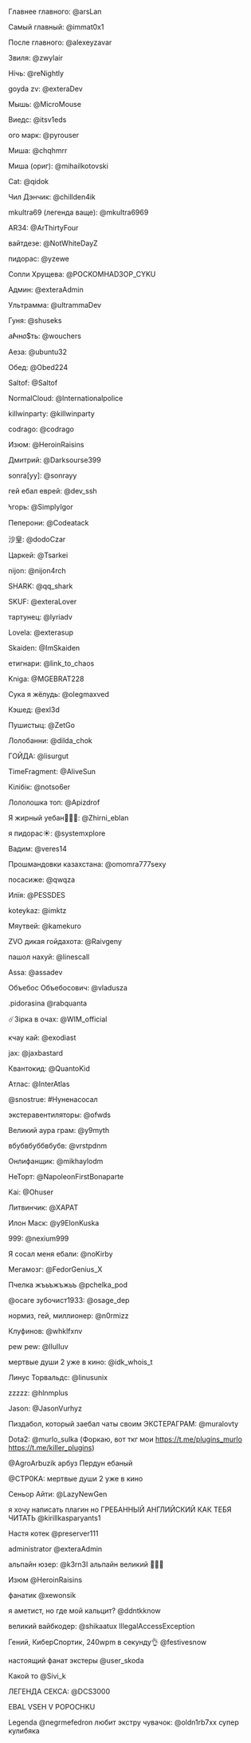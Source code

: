 Главнее главного: @arsLan

Самый главный: @immat0x1

После главного: @alexeyzavar

Звиля: @zwylair

Нiчь: @reNightly

goyda zv: @exteraDev

Мышь: @MicroMouse

Виедс: @itsv1eds

ого марк: @pyrouser

Миша: @chqhmrr

Миша (ориг): @mihailkotovski

Cat: @qidok

Чил Дэнчик: @chillden4ik

mkultra69 (легенда ваще): @mkultra6969

AR34: @ArThirtyFour

вайтдезе: @NotWhiteDayZ

пидорас: @yzewe

Сопли Хрущева: @POCKOMHAD3OP_CYKU

Админ: @exteraAdmin

Ультрамма: @ultrammaDev

Гуня: @shuseks

𝘢𝒍чн𝑜$ть: @wouchers

Аеза: @ubuntu32

Обед: @Obed224

Saltof: @Saltof

NormalCloud: @lnternationalpolice

killwinparty: @killwinparty

codrago: @codrago

Изюм: @HeroinRaisins

Дмитрий: @Darksourse399

sonra[yy]: @sonrayy

гей ебал еврей: @dev_ssh

Ϟгорь: @SimplyIgor

Пеперони: @Codeatack

沙皇: @dodoCzar

Царкей: @Tsarkei

nijon: @nijon4rch

SHARK: @qq_shark

SKUF: @exteraLover

тартунец: @lyriadv

Lovela: @exterasup

Skaiden: @ImSkaiden

етигнари: @link_to_chaos

Kniga: @MGEBRAT228

Сука я жёлудь: @olegmaxved

Кэшед: @exl3d

Пушистыц: @ZetGo

Лолобанни: @dilda_chok

ГОЙДА: @lisurgut

TimeFragment: @AliveSun

Кiлiбiк: @notso6er

Лололошка топ: @Apizdrof

Я жирный уебан🥭🥭🥭: @Zhirni_eblan

я пидорас☀️: @systemxplore

Вадим: @veres14

Прошмандовки казахстана: @omomra777sexy

посасиже: @qwqza

Илïя: @PESSDES

koteykaz: @imktz

Мяутвей: @kamekuro

ZVO дикая гойдахота: @Raivgeny

пашол нахуй: @linescall

Assa: @assadev

Объебос Объебосович: @vladusza

.pidorasina @rabquanta

☄️Зірка в очах: @WIM_official

кчау кай: @exodiast

jax: @jaxbastard

Квантокид: @QuantoKid

Атлас: @InterAtlas

@snostrue: #Нуненасосал

экстеравентиляторы: @ofwds

Великий аура грам: @y9myth

вбубвбуббвбубв: @vrstpdnm

Онлифанщик: @mikhaylodm

НеТорт: @NapoleonFirstBonaparte

Kai: @Ohuser

Литвинчик: @XAPAT

Илон Маск: @y9ElonKuska

999: @nexium999

Я сосал меня ебали: @noKirby

Мегамозг: @FedorGenius_X

Пчелка жъьъжъжьъ @pchelka_pod

@осаге зубочист1933: @osage_dep

нормиз, гей, миллионер: @n0rmizz

Клуфинов: @whklfxnv

pew pew: @lIulIuv

мертвые души 2 уже в кино: @idk_whois_t

Линус Торвальдс: @linusunix

zzzzz: @hlnmplus

Jason: @JasonVurhyz

Пиздабол, который заебал чаты своим ЭКСТЕРАГРАМ: @muralovty

Dota2: @murlo_sulka (Форкаю, вот ткг мои https://t.me/plugins_murlo https://t.me/killer_plugins)

@AgroArbuzik арбуз Пердун ебаный

@CTP0KA: мертвые души 2 уже в кино

Сеньор Айти: @LazyNewGen

я хочу написать плагин но ГРЕБАННЫЙ АНГЛИЙСКИЙ КАК ТЕБЯ ЧИТАТЬ @kirillkasparyants1

Настя котек @preserver111

administrator @exteraAdmin

альпайн юзер: @k3rn3I альпайн великий 🙏🙏🙏

Изюм @HeroinRaisins

фанатик @xewonsik

я аметист, но где мой кальцит? @ddntkknow

великий вайбкодер: @shikaatux IllegalAccessException

Гений, КиберСпортик, 240wpm в секунду👌 @festivesnow

настоящий фанат экстеры @user_skoda

Какой то @Sivi_k

ЛЕГЕНДА СЕКСА: @DCS3000

EBAL VSEH V POPOCHKU

Legenda @negrmefedron любит экстру
чувачок: @oldn1rb7xx супер кулибяка
